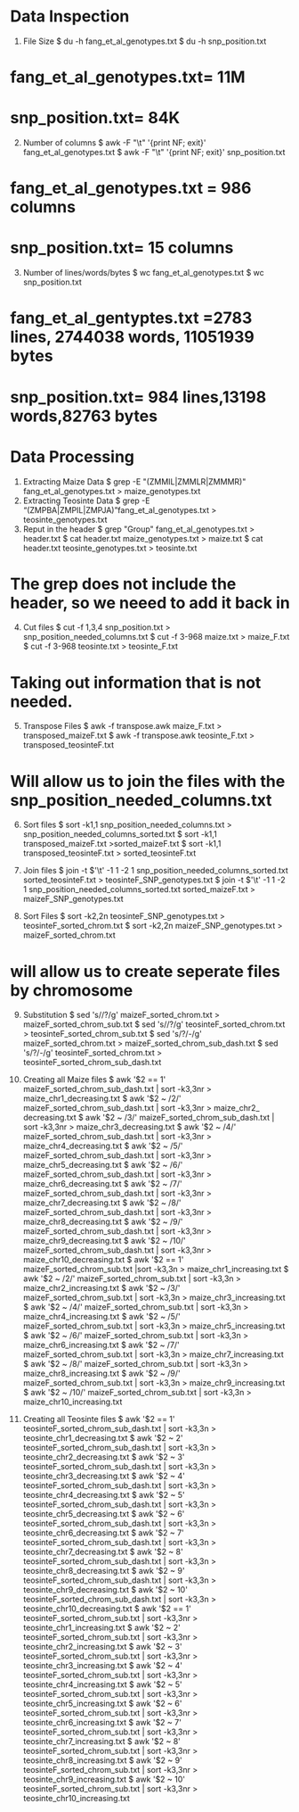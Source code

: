 # Data Inspection
1. File Size
$ du -h fang_et_al_genotypes.txt
$ du -h snp_position.txt
# fang_et_al_genotypes.txt= 11M
# snp_position.txt= 84K

2. Number of columns 
$ awk -F "\t" '{print NF; exit}' fang_et_al_genotypes.txt
$ awk -F "\t" '{print NF; exit}' snp_position.txt
# fang_et_al_genotypes.txt = 986 columns
# snp_position.txt= 15 columns

3. Number of lines/words/bytes
$ wc fang_et_al_genotypes.txt
$ wc snp_position.txt 
# fang_et_al_gentyptes.txt =2783 lines, 2744038 words, 11051939 bytes
# snp_position.txt= 984 lines,13198 words,82763 bytes


# Data Processing
1. Extracting Maize Data
$ grep -E "(ZMMIL|ZMMLR|ZMMMR)" fang_et_al_genotypes.txt > maize_genotypes.txt
2. Extracting Teosinte Data
$ grep -E “(ZMPBA|ZMPIL|ZMPJA)”fang_et_al_genotypes.txt > teosinte_genotypes.txt
3. Reput in the header
$ grep "Group" fang_et_al_genotypes.txt > header.txt
$ cat header.txt maize_genotypes.txt > maize.txt
$ cat header.txt teosinte_genotypes.txt > teosinte.txt
# The grep does not include the header, so we neeed to add it back in
4. Cut files
$ cut -f 1,3,4 snp_position.txt > snp_position_needed_columns.txt
$ cut -f 3-968 maize.txt > maize_F.txt
$ cut -f 3-968 teosinte.txt > teosinte_F.txt
# Taking out information that is not needed.

5. Transpose Files
$ awk -f transpose.awk maize_F.txt > transposed_maizeF.txt
$ awk -f transpose.awk teosinte_F.txt > transposed_teosinteF.txt
# Will allow us to join the files with the snp_position_needed_columns.txt

6. Sort files
$ sort -k1,1 snp_position_needed_columns.txt > snp_position_needed_columns_sorted.txt
$ sort -k1,1 transposed_maizeF.txt >sorted_maizeF.txt
$ sort -k1,1 transposed_teosinteF.txt > sorted_teosinteF.txt

7. Join files
$ join -t $'\t' -1 1 -2 1 snp_position_needed_columns_sorted.txt sorted_teosinteF.txt > teosinteF_SNP_genotypes.txt
$ join -t $'\t' -1 1 -2 1 snp_position_needed_columns_sorted.txt sorted_maizeF.txt > maizeF_SNP_genotypes.txt

8. Sort Files
$ sort -k2,2n teosinteF_SNP_genotypes.txt > teosinteF_sorted_chrom.txt
$ sort -k2,2n maizeF_SNP_genotypes.txt > maizeF_sorted_chrom.txt
# will allow us to create seperate files by chromosome
9. Substitution
$ sed 's/<TAB>/?/g' maizeF_sorted_chrom.txt > maizeF_sorted_chrom_sub.txt
$ sed 's/<TAB>/?/g' teosinteF_sorted_chrom.txt > teosinteF_sorted_chrom_sub.txt
$ sed 's/?/-/g' maizeF_sorted_chrom.txt > maizeF_sorted_chrom_sub_dash.txt
$ sed 's/?/-/g' teosinteF_sorted_chrom.txt > teosinteF_sorted_chrom_sub_dash.txt

10. Creating all Maize files
$ awk '$2 == 1' maizeF_sorted_chrom_sub_dash.txt | sort -k3,3nr > maize_chr1_decreasing.txt
$ awk '$2 ~ /2/' maizeF_sorted_chrom_sub_dash.txt | sort -k3,3nr > maize_chr2_ decreasing.txt 
$ awk '$2 ~ /3/' maizeF_sorted_chrom_sub_dash.txt | sort -k3,3nr > maize_chr3_decreasing.txt
$ awk '$2 ~ /4/' maizeF_sorted_chrom_sub_dash.txt | sort -k3,3nr > maize_chr4_decreasing.txt
$ awk '$2 ~ /5/' maizeF_sorted_chrom_sub_dash.txt | sort -k3,3nr > maize_chr5_decreasing.txt
$ awk '$2 ~ /6/' maizeF_sorted_chrom_sub_dash.txt | sort -k3,3nr > maize_chr6_decreasing.txt
$ awk '$2 ~ /7/' maizeF_sorted_chrom_sub_dash.txt | sort -k3,3nr > maize_chr7_decreasing.txt
$ awk '$2 ~ /8/' maizeF_sorted_chrom_sub_dash.txt | sort -k3,3nr > maize_chr8_decreasing.txt
$ awk '$2 ~ /9/' maizeF_sorted_chrom_sub_dash.txt | sort -k3,3nr > maize_chr9_decreasing.txt
$ awk '$2 ~ /10/' maizeF_sorted_chrom_sub_dash.txt | sort -k3,3nr > maize_chr10_decreasing.txt
$ awk '$2 == 1' maizeF_sorted_chrom_sub.txt |sort -k3,3n > maize_chr1_increasing.txt
$ awk '$2 ~ /2/' maizeF_sorted_chrom_sub.txt | sort -k3,3n > maize_chr2_increasing.txt 
$ awk '$2 ~ /3/' maizeF_sorted_chrom_sub.txt | sort -k3,3n > maize_chr3_increasing.txt 
$ awk '$2 ~ /4/' maizeF_sorted_chrom_sub.txt | sort -k3,3n > maize_chr4_increasing.txt 
$ awk '$2 ~ /5/' maizeF_sorted_chrom_sub.txt | sort -k3,3n > maize_chr5_increasing.txt 
$ awk '$2 ~ /6/' maizeF_sorted_chrom_sub.txt | sort -k3,3n > maize_chr6_increasing.txt 
$ awk '$2 ~ /7/' maizeF_sorted_chrom_sub.txt | sort -k3,3n > maize_chr7_increasing.txt 
$ awk '$2 ~ /8/' maizeF_sorted_chrom_sub.txt | sort -k3,3n > maize_chr8_increasing.txt 
$ awk '$2 ~ /9/' maizeF_sorted_chrom_sub.txt | sort -k3,3n > maize_chr9_increasing.txt 
$ awk '$2 ~ /10/' maizeF_sorted_chrom_sub.txt | sort -k3,3n > maize_chr10_increasing.txt 

11. Creating all Teosinte files
$ awk '$2 == 1' teosinteF_sorted_chrom_sub_dash.txt | sort -k3,3n > teosinte_chr1_decreasing.txt
$ awk '$2 ~ 2' teosinteF_sorted_chrom_sub_dash.txt | sort -k3,3n > teosinte_chr2_decreasing.txt
$ awk '$2 ~ 3' teosinteF_sorted_chrom_sub_dash.txt | sort -k3,3n > teosinte_chr3_decreasing.txt
$ awk '$2 ~ 4' teosinteF_sorted_chrom_sub_dash.txt | sort -k3,3n > teosinte_chr4_decreasing.txt
$ awk '$2 ~ 5' teosinteF_sorted_chrom_sub_dash.txt | sort -k3,3n > teosinte_chr5_decreasing.txt
$ awk '$2 ~ 6' teosinteF_sorted_chrom_sub_dash.txt | sort -k3,3n > teosinte_chr6_decreasing.txt
$ awk '$2 ~ 7' teosinteF_sorted_chrom_sub_dash.txt | sort -k3,3n > teosinte_chr7_decreasing.txt
$ awk '$2 ~ 8' teosinteF_sorted_chrom_sub_dash.txt | sort -k3,3n > teosinte_chr8_decreasing.txt
$ awk '$2 ~ 9' teosinteF_sorted_chrom_sub_dash.txt | sort -k3,3n > teosinte_chr9_decreasing.txt
$ awk '$2 ~ 10' teosinteF_sorted_chrom_sub_dash.txt | sort -k3,3n > teosinte_chr10_decreasing.txt
$ awk '$2 == 1' teosinteF_sorted_chrom_sub.txt | sort -k3,3nr > teosinte_chr1_increasing.txt
$ awk '$2 ~ 2' teosinteF_sorted_chrom_sub.txt | sort -k3,3nr > teosinte_chr2_increasing.txt
$ awk '$2 ~ 3' teosinteF_sorted_chrom_sub.txt | sort -k3,3nr > teosinte_chr3_increasing.txt
$ awk '$2 ~ 4' teosinteF_sorted_chrom_sub.txt | sort -k3,3nr > teosinte_chr4_increasing.txt
$ awk '$2 ~ 5' teosinteF_sorted_chrom_sub.txt | sort -k3,3nr > teosinte_chr5_increasing.txt
$ awk '$2 ~ 6' teosinteF_sorted_chrom_sub.txt | sort -k3,3nr > teosinte_chr6_increasing.txt
$ awk '$2 ~ 7' teosinteF_sorted_chrom_sub.txt | sort -k3,3nr > teosinte_chr7_increasing.txt
$ awk '$2 ~ 8' teosinteF_sorted_chrom_sub.txt | sort -k3,3nr > teosinte_chr8_increasing.txt
$ awk '$2 ~ 9' teosinteF_sorted_chrom_sub.txt | sort -k3,3nr > teosinte_chr9_increasing.txt
$ awk '$2 ~ 10' teosinteF_sorted_chrom_sub.txt | sort -k3,3nr > teosinte_chr10_increasing.txt
